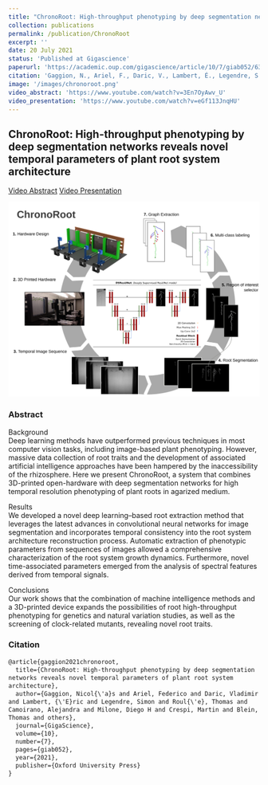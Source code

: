 ```yaml
---
title: "ChronoRoot: High-throughput phenotyping by deep segmentation networks reveals novel temporal parameters of plant root system architecture"
collection: publications
permalink: /publication/ChronoRoot
excerpt: ''
date: 20 July 2021
status: 'Published at Gigascience'
paperurl: 'https://academic.oup.com/gigascience/article/10/7/giab052/6324285'
citation: 'Gaggion, N., Ariel, F., Daric, V., Lambert, É., Legendre, S., Roulé, T., ... & Ferrante, E. (2021). ChronoRoot: High-throughput phenotyping by deep segmentation networks reveals novel temporal parameters of plant root system architecture. GigaScience, 10(7), giab052.'
image: '/images/chronoroot.png'
video_abstract: 'https://www.youtube.com/watch?v=3En7OyAwv_U'
video_presentation: 'https://www.youtube.com/watch?v=eGf113JnqHU'
---
```


## ChronoRoot: High-throughput phenotyping by deep segmentation networks reveals novel temporal parameters of plant root system architecture

<a href="{{ https://www.youtube.com/watch?v=3En7OyAwv_U }}">Video Abstract</a>
<a href="{{ https://www.youtube.com/watch?v=eGf113JnqHU }}">Video Presentation</a>

<img src='/images/chronoroot.png'>

### Abstract

Background \
Deep learning methods have outperformed previous techniques in most computer vision tasks, including image-based plant phenotyping. However, massive data collection of root traits and the development of associated artificial intelligence approaches have been hampered by the inaccessibility of the rhizosphere. Here we present ChronoRoot, a system that combines 3D-printed open-hardware with deep segmentation networks for high temporal resolution phenotyping of plant roots in agarized medium.

Results \
We developed a novel deep learning–based root extraction method that leverages the latest advances in convolutional neural networks for image segmentation and incorporates temporal consistency into the root system architecture reconstruction process. Automatic extraction of phenotypic parameters from sequences of images allowed a comprehensive characterization of the root system growth dynamics. Furthermore, novel time-associated parameters emerged from the analysis of spectral features derived from temporal signals.

Conclusions \
Our work shows that the combination of machine intelligence methods and a 3D-printed device expands the possibilities of root high-throughput phenotyping for genetics and natural variation studies, as well as the screening of clock-related mutants, revealing novel root traits.

### Citation

````
@article{gaggion2021chronoroot,
  title={ChronoRoot: High-throughput phenotyping by deep segmentation networks reveals novel temporal parameters of plant root system architecture},
  author={Gaggion, Nicol{\'a}s and Ariel, Federico and Daric, Vladimir and Lambert, {\'E}ric and Legendre, Simon and Roul{\'e}, Thomas and Camoirano, Alejandra and Milone, Diego H and Crespi, Martin and Blein, Thomas and others},
  journal={GigaScience},
  volume={10},
  number={7},
  pages={giab052},
  year={2021},
  publisher={Oxford University Press}
}
````
